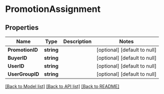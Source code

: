 # PromotionAssignment

## Properties
Name | Type | Description | Notes
------------ | ------------- | ------------- | -------------
**PromotionID** | **string** |  | [optional] [default to null]
**BuyerID** | **string** |  | [optional] [default to null]
**UserID** | **string** |  | [optional] [default to null]
**UserGroupID** | **string** |  | [optional] [default to null]

[[Back to Model list]](../README.md#documentation-for-models) [[Back to API list]](../README.md#documentation-for-api-endpoints) [[Back to README]](../README.md)



